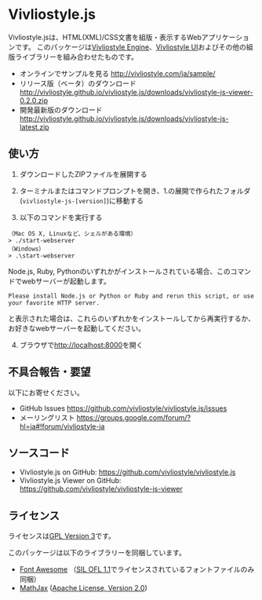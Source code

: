 # Vivliostyle.js

Vivliostyle.jsは、HTML(XML)/CSS文書を組版・表示するWebアプリケーションです。
このパッケージは[Vivliostyle Engine](https://github.com/vivliostyle/vivliostyle.js)、[Vivliostyle UI](https://github.com/vivliostyle/vivliostyle-js-viewer)およびその他の組版ライブラリーを組み合わせたものです。

- オンラインでサンプルを見る <http://vivliostyle.com/ja/sample/>
- リリース版（ベータ）のダウンロード <http://vivliostyle.github.io/vivliostyle.js/downloads/vivliostyle-js-viewer-0.2.0.zip>
- 開発最新版のダウンロード <http://vivliostyle.github.io/vivliostyle.js/downloads/vivliostyle-js-latest.zip>

## 使い方

1. ダウンロードしたZIPファイルを展開する

2. ターミナルまたはコマンドプロンプトを開き、1.の展開で作られたフォルダ(`vivliostyle-js-[version]`)に移動する

3. 以下のコマンドを実行する

  ```
  （Mac OS X, Linuxなど、シェルがある環境）
  > ./start-webserver
  （Windows）
  > .\start-webserver
  ```

  Node.js, Ruby, Pythonのいずれかがインストールされている場合、このコマンドでwebサーバーが起動します。

  ```
  Please install Node.js or Python or Ruby and rerun this script, or use your favorite HTTP server.
  ```
  と表示された場合は、これらのいずれかをインストールしてから再実行するか、お好きなwebサーバーを起動してください。

4. ブラウザで<http://localhost:8000>を開く

## 不具合報告・要望

以下にお寄せください。

- GitHub Issues <https://github.com/vivliostyle/vivliostyle.js/issues>
- メーリングリスト <https://groups.google.com/forum/?hl=ja#!forum/vivliostyle-ja>

## ソースコード

- Vivliostyle.js on GitHub: <https://github.com/vivliostyle/vivliostyle.js>
- Vivliostyle.js Viewer on GitHub: <https://github.com/vivliostyle/vivliostyle-js-viewer>

## ライセンス

ライセンスは[GPL Version 3](http://www.gnu.org/licenses/gpl.html)です。

このパッケージは以下のライブラリーを同梱しています。

- [Font Awesome](http://fontawesome.io/) （[SIL OFL 1.1](http://scripts.sil.org/OFL)でライセンスされているフォントファイルのみ同梱）
- [MathJax](https://www.mathjax.org/) ([Apache License, Version 2.0](http://cdn.mathjax.org/mathjax/2.0-latest/LICENSE))
